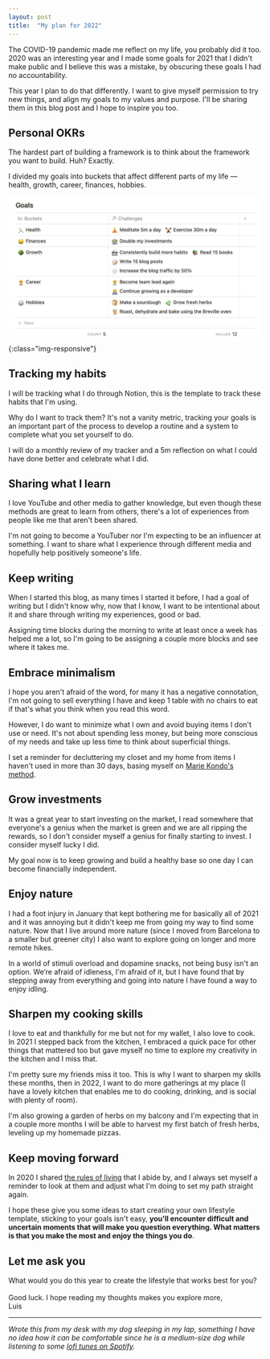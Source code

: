 ```yaml
---
layout: post
title:  "My plan for 2022"
---
```


The COVID-19 pandemic made me reflect on my life, you probably did it too. 2020 was an interesting year and I made some goals for 2021 that I didn't make public and I believe this was a mistake, by obscuring these goals I had no accountability.

This year I plan to do that differently. I want to give myself permission to try new things, and align my goals to my values and purpose. I'll be sharing them in this blog post and I hope to inspire you too.

## Personal OKRs
The hardest part of building a framework is to think about the framework you want to build. Huh? Exactly.

I divided my goals into buckets that affect different parts of my life –– health, growth, career, finances, hobbies.

![2022 goals framework](/images/goals-framework.png){:class="img-responsive"}

## Tracking my habits
I will be tracking what I do through Notion, this is the template to track these habits that I'm using.

Why do I want to track them? It's not a vanity metric, tracking your goals is an important part of the process to develop a routine and a system to complete what you set yourself to do.

I will do a monthly review of my tracker and a 5m reflection on what I could have done better and celebrate what I did.

## Sharing what I learn
I love YouTube and other media to gather knowledge, but even though these methods are great to learn from others, there's a lot of experiences from people like me that aren't been shared.

I'm not going to become a YouTuber nor I'm expecting to be an influencer at something. I want to share what I experience through different media and hopefully help positively someone's life.

## Keep writing
When I started this blog, as many times I started it before, I had a goal of writing but I didn't know why, now that I know, I want to be intentional about it and share through writing my experiences, good or bad.

Assigning time blocks during the morning to write at least once a week has helped me a lot, so I'm going to be assigning a couple more blocks and see where it takes me.

## Embrace minimalism
I hope you aren't afraid of the word, for many it has a negative connotation, I'm not going to sell everything I have and keep 1 table with no chairs to eat if that's what you think when you read this word.

However, I do want to minimize what I own and avoid buying items I don't use or need. It's not about spending less money, but being more conscious of my needs and take up less time to think about superficial things.

I set a reminder for decluttering my closet and my home from items I haven't used in more than 30 days, basing myself on [Marie Kondo's method](https://konmari.com/what-is-konmari-method/).

## Grow investments
It was a great year to start investing on the market, I read somewhere that everyone's a genius when the market is green and we are all ripping the rewards, so I don't consider myself a genius for finally starting to invest. I consider myself lucky I did.

My goal now is to keep growing and build a healthy base so one day I can become financially independent.

## Enjoy nature
I had a foot injury in January that kept bothering me for basically all of 2021 and it was annoying but it didn't keep me from going my way to find some nature. Now that I live around more nature (since I moved from Barcelona to a smaller but greener city) I also want to explore going on longer and more remote hikes.

In a world of stimuli overload and dopamine snacks, not being busy isn't an option. We’re afraid of idleness, I'm afraid of it, but I have found that by stepping away from everything and going into nature I have found a way to enjoy idling.

## Sharpen my cooking skills
I love to eat and thankfully for me but not for my wallet, I also love to cook. In 2021 I stepped back from the kitchen, I embraced a quick pace for other things that mattered too but gave myself no time to explore my creativity in the kitchen and I miss that.

I'm pretty sure my friends miss it too. This is why I want to sharpen my skills these months, then in 2022, I want to do more gatherings at my place (I have a lovely kitchen that enables me to do cooking, drinking, and is social with plenty of room).

I'm also growing a garden of herbs on my balcony and I'm expecting that in a couple more months I will be able to harvest my first batch of fresh herbs, leveling up my homemade pizzas.

## Keep moving forward
In 2020 I shared [the rules of living](https://luiscastro.co/2020/10/10/rules-of-the-game) that I abide by, and I always set myself a reminder to look at them and adjust what I'm doing to set my path straight again.

I hope these give you some ideas to start creating your own lifestyle template, sticking to your goals isn't easy, **you'll encounter difficult and uncertain moments that will make you question everything. What matters is that you make the most and enjoy the things you do**.

## Let me ask you
What would you do this year to create the lifestyle that works best for you?
<br/>
<br/>
Good luck. I hope reading my thoughts makes you explore more,
<br/>
Luis

-----------
*Wrote this from my desk with my dog sleeping in my lap, something I have no idea how it can be comfortable since he is a medium-size dog while listening to some [lofi tunes on Spotify](https://open.spotify.com/playlist/0vvXsWCC9xrXsKd4FyS8kM?si=0d69388fec0243e9).*
